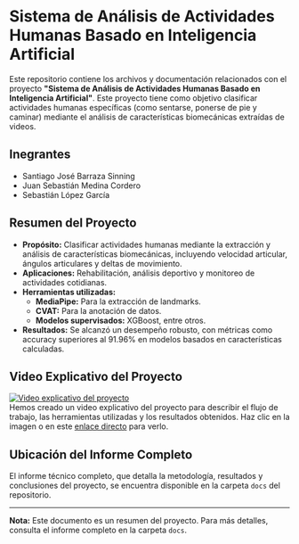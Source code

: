 # Sistema de Análisis de Actividades Humanas Basado en Inteligencia Artificial

Este repositorio contiene los archivos y documentación relacionados con el proyecto **"Sistema de Análisis de Actividades Humanas Basado en Inteligencia Artificial"**. Este proyecto tiene como objetivo clasificar actividades humanas específicas (como sentarse, ponerse de pie y caminar) mediante el análisis de características biomecánicas extraídas de videos.

## Inegrantes
- Santiago José Barraza Sinning
- Juan Sebastián Medina Cordero
- Sebastián López García

## Resumen del Proyecto

- **Propósito:** Clasificar actividades humanas mediante la extracción y análisis de características biomecánicas, incluyendo velocidad articular, ángulos articulares y deltas de movimiento.
- **Aplicaciones:** Rehabilitación, análisis deportivo y monitoreo de actividades cotidianas.
- **Herramientas utilizadas:** 
  - **MediaPipe:** Para la extracción de landmarks.
  - **CVAT:** Para la anotación de datos.
  - **Modelos supervisados:** XGBoost, entre otros.
- **Resultados:** Se alcanzó un desempeño robusto, con métricas como accuracy superiores al 91.96% en modelos basados en características calculadas.

## Video Explicativo del Proyecto

[![Video explicativo del proyecto](https://img.youtube.com/vi/VSiKJN03wZM/0.jpg)](https://youtu.be/VSiKJN03wZM?si=KKTzW7LNQgCkdFdt)  
Hemos creado un video explicativo del proyecto para describir el flujo de trabajo, las herramientas utilizadas y los resultados obtenidos. Haz clic en la imagen o en este [enlace directo](https://youtu.be/VSiKJN03wZM?si=KKTzW7LNQgCkdFdt) para verlo.

## Ubicación del Informe Completo

El informe técnico completo, que detalla la metodología, resultados y conclusiones del proyecto, se encuentra disponible en la carpeta `docs` del repositorio.

---

**Nota:** Este documento es un resumen del proyecto. Para más detalles, consulta el informe completo en la carpeta `docs`.
